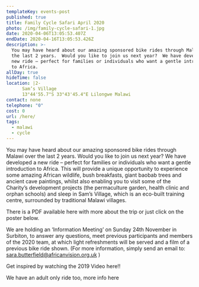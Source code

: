 ```yaml
---
templateKey: events-post
published: true
title: Family Cycle Safari April 2020
photo: /img/family-cycle-safari-1.jpg
date: 2020-04-06T13:05:53.407Z
endDate: 2020-04-16T13:05:53.426Z
description: >-
  You may have heard about our amazing sponsored bike rides through Malawi over
  the last 2 years.  Would you like to join us next year?  We have developed a
  new ride – perfect for families or individuals who want a gentle introduction
  to Africa.
allDay: true
hideTime: false
location: |2-
      Sam’s Village 
      13°44'55.7"S 33°43'45.4"E Lilongwe Malawi
contact: none
telephone: "0"
cost: 0
url: /here/
tags:
  - malawi
  - cycle
---
```


You may have heard about our amazing sponsored bike rides through Malawi over the last 2 years. Would you like to join us next year? We have developed a new ride – perfect for families or individuals who want a gentle introduction to Africa. This will provide a unique opportunity to experience some amazing African wildlife, bush breakfasts, giant baobab trees and ancient cave paintings, whilst also enabling you to visit some of the Charity’s development projects (the permaculture garden, health clinic and orphan schools) and sleep in Sam’s Village, which is an eco-built training centre, surrounded by traditional Malawi villages.

There is a PDF available here with more about the trip or just click on the poster below.

We are holding an ‘Information Meeting’ on Sunday 24th November in Surbiton, to answer any questions, meet previous participants and members of the 2020 team, at which light refreshments will be served and a film of a previous bike ride shown. (For more information, simply send an email to: sara.butterfield@africanvision.org.uk )

Get inspired by watching the 2019 Video here!!

We have an adult only ride too, more info here
